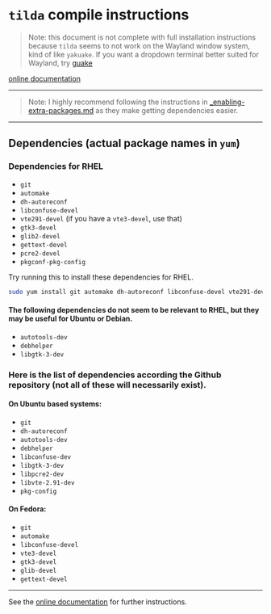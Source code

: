 # `tilda` compile instructions

> Note: this document is not complete with full installation instructions because `tilda` seems to not work on the Wayland window system, kind of like `yakuake`. If you want a dropdown terminal better suited for Wayland, try [guake](guake.md)

[online documentation](https://github.com/lanoxx/tilda/blob/master/HACKING.md)

<hr />

> Note: I highly recommend following the instructions in [_enabling-extra-packages.md](_enabling-extra-packages.md) as they make getting dependencies easier.

<hr />

## Dependencies (actual package names in `yum`)

### Dependencies for RHEL
- `git`
- `automake`
- `dh-autoreconf`
- `libconfuse-devel`
- `vte291-devel` (if you have a `vte3-devel`, use that)
- `gtk3-devel`
- `glib2-devel`
- `gettext-devel`
- `pcre2-devel`
- `pkgconf-pkg-config`

Try running this to install these dependencies for RHEL.
```bash
sudo yum install git automake dh-autoreconf libconfuse-devel vte291-devel gtk3-devel glib2-devel gettext-devel pcre2-devel pkgconf-pkg-config
```

#### The following dependencies do not seem to be relevant to RHEL, but they may be useful for Ubuntu or Debian.
- `autotools-dev`
- `debhelper`
- `libgtk-3-dev`

### Here is the list of dependencies according the Github repository (not all of these will necessarily exist).

#### On Ubuntu based systems:
- `git`
- `dh-autoreconf`
- `autotools-dev`
- `debhelper`
- `libconfuse-dev`
- `libgtk-3-dev`
- `libpcre2-dev`
- `libvte-2.91-dev`
- `pkg-config`

#### On Fedora:
- `git`
- `automake`
- `libconfuse-devel`
- `vte3-devel`
- `gtk3-devel`
- `glib-devel`
- `gettext-devel`

<hr />

See the [online documentation](https://github.com/lanoxx/tilda/blob/master/HACKING.md) for further instructions.
